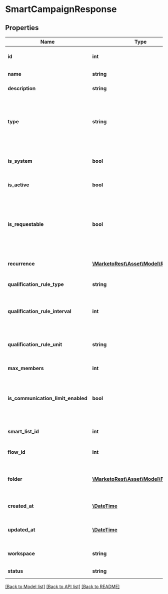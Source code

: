 # SmartCampaignResponse

## Properties
Name | Type | Description | Notes
------------ | ------------- | ------------- | -------------
**id** | **int** | Id of the smart campaign (system managed) | 
**name** | **string** | Name of the smart campaign | 
**description** | **string** | Description of the smart campaign | 
**type** | **string** | Type of the smart campaign. Batch: has at least one filter and no triggers. Trigger: has at least one trigger. Default: has no smart list rules | 
**is_system** | **bool** | Whether smart campaign is system managed.  Defaults to false | 
**is_active** | **bool** | Whether smart campaign is active.  Defaults to false | 
**is_requestable** | **bool** | Whether smart campaign is requestable (is active and contains &#39;Campaign is Requested&#39; trigger with Source of &#39;Web Service API&#39;).  Defaults to false | 
**recurrence** | [**\MarketoRest\Asset\Model\Recurrence**](Recurrence.md) | Recurrence schedule of batch smart campaign | 
**qualification_rule_type** | **string** | Type of qualification rule.  Defaults to &#39;once&#39; | 
**qualification_rule_interval** | **int** | Interval of qualification rule.  Only set when qualificationRuleType is &#39;interval&#39; | 
**qualification_rule_unit** | **string** | Unit of measure of qualification rule.  Only set when qualificationRuleType is &#39;interval&#39; | 
**max_members** | **int** | Smart campaign membership limit | 
**is_communication_limit_enabled** | **bool** | Whether smart campaign communication limit is enabled (i.e. block non-operational emails).  Defaults to false | 
**smart_list_id** | **int** | Id of the smart campaign&#39;s child smart list | 
**flow_id** | **int** | Id of the smart campaign&#39;s child flow | 
**folder** | [**\MarketoRest\Asset\Model\Folder**](Folder.md) | JSON representation of parent folder, with members &#39;id&#39;, and &#39;type&#39; which may be &#39;Folder&#39; or &#39;Program&#39; | 
**created_at** | [**\DateTime**](\DateTime.md) | Datetime when the smart campaign was created | 
**updated_at** | [**\DateTime**](\DateTime.md) | Datetime when the smart campaign was most recently updated | 
**workspace** | **string** | Name of the smart campaign workspace | 
**status** | **string** | Status of smart campaign | 

[[Back to Model list]](../README.md#documentation-for-models) [[Back to API list]](../README.md#documentation-for-api-endpoints) [[Back to README]](../README.md)


